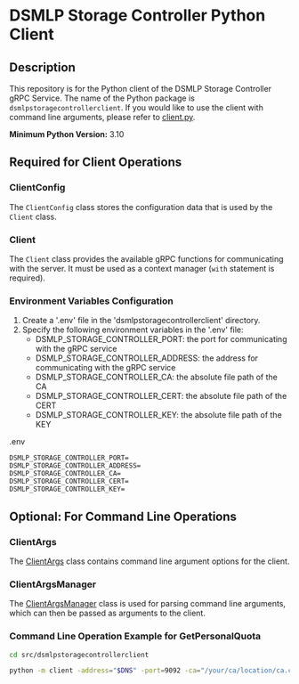 # DSMLP Storage Controller Python Client

## Description

This repository is for the Python client of the DSMLP Storage Controller gRPC Service. The name of the Python package is `dsmlpstoragecontrollerclient`. If you would like to use the client with command line arguments, please refer to [client.py](https://github.com/ucsd-ets/dsmlpstoragecontroller-pyclient/blob/main/src/dsmlpstoragecontrollerclient/client.py).

**Minimum Python Version:** 3.10

## Required for Client Operations

### ClientConfig

The `ClientConfig` class stores the configuration data that is used by the `Client` class.

### Client

The `Client` class provides the available gRPC functions for communicating with the server. It must be used as a context manager (`with` statement is required).

### Environment Variables Configuration

1. Create a '.env' file in the 'dsmlpstoragecontrollerclient' directory.
2. Specify the following environment variables in the '.env' file:
    - DSMLP_STORAGE_CONTROLLER_PORT: the port for communicating with the gRPC service
    - DSMLP_STORAGE_CONTROLLER_ADDRESS: the address for communicating with the gRPC service
    - DSMLP_STORAGE_CONTROLLER_CA: the absolute file path of the CA
    - DSMLP_STORAGE_CONTROLLER_CERT: the absolute file path of the CERT
    - DSMLP_STORAGE_CONTROLLER_KEY: the absolute file path of the KEY

.env
```
DSMLP_STORAGE_CONTROLLER_PORT=
DSMLP_STORAGE_CONTROLLER_ADDRESS=
DSMLP_STORAGE_CONTROLLER_CA=
DSMLP_STORAGE_CONTROLLER_CERT=
DSMLP_STORAGE_CONTROLLER_KEY=
```

## Optional: For Command Line Operations

### ClientArgs

The [ClientArgs](https://github.com/ucsd-ets/dsmlpstoragecontroller-pyclient/blob/main/src/dsmlpstoragecontrollerclient/clientargs.py) class contains command line argument options for the client.

### ClientArgsManager

The [ClientArgsManager](https://github.com/ucsd-ets/dsmlpstoragecontroller-pyclient/blob/main/src/dsmlpstoragecontrollerclient/clientargsmanager.py) class is used for parsing command line arguments, which can then be passed as arguments to the client.

### Command Line Operation Example for GetPersonalQuota

```bash
cd src/dsmlpstoragecontrollerclient

python -m client -address="$DNS" -port=9092 -ca="/your/ca/location/ca.crt" -key="/your/key/location/$DNS-client.key" -cert="/your/cert/location/$DNS-client.crt" -request="GetPersonalQuota" -uid=12 -workspace_name="testing"
```